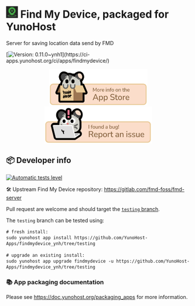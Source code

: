 <!--
N.B.: This README was automatically generated by <https://github.com/YunoHost/apps_tools/blob/main/readme_generator>
It shall NOT be edited by hand.
-->

<h1>
  <img src="https://raw.githubusercontent.com/YunoHost/apps/main/logos/findmydevice.png" width="32px" alt="Logo of Find My Device">
  Find My Device, packaged for YunoHost
</h1>

Server for saving location data send by FMD

[![Version: 0.11.0~ynh1](https://img.shields.io/badge/Version-0.11.0~ynh1-rgba(0,150,0,1)?style=for-the-badge)](https://ci-apps.yunohost.org/ci/apps/findmydevice/)

<div align="center">
<a href="https://apps.yunohost.org/app/findmydevice"><img height="100px" src="https://github.com/YunoHost/yunohost-artwork/raw/refs/heads/main/badges/neopossum-badges/badge_more_info_on_the_appstore.svg"/></a>
<a href="https://github.com/YunoHost-Apps/findmydevice_ynh/issues"><img height="100px" src="https://github.com/YunoHost/yunohost-artwork/raw/refs/heads/main/badges/neopossum-badges/badge_report_an_issue.svg"/></a>
</div>

## 📦 Developer info

[![Automatic tests level](https://apps.yunohost.org/badge/cilevel/findmydevice)](https://ci-apps.yunohost.org/ci/apps/findmydevice/)

🛠️ Upstream Find My Device repository: <https://gitlab.com/fmd-foss/fmd-server>

Pull request are welcome and should target the [`testing` branch](https://github.com/YunoHost-Apps/findmydevice_ynh/tree/testing).

The `testing` branch can be tested using:
```
# fresh install:
sudo yunohost app install https://github.com/YunoHost-Apps/findmydevice_ynh/tree/testing

# upgrade an existing install:
sudo yunohost app upgrade findmydevice -u https://github.com/YunoHost-Apps/findmydevice_ynh/tree/testing
```

### 📚 App packaging documentation

Please see <https://doc.yunohost.org/packaging_apps> for more information.
